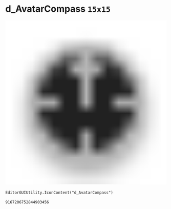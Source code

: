 # d_AvatarCompass `15x15`
<img src="/img/d_AvatarCompass.png" width=512 height=512>

``` CSharp
EditorGUIUtility.IconContent("d_AvatarCompass")
```
```
9167206752844903456
```
